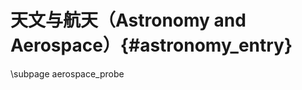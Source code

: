 天文与航天（Astronomy and Aerospace）{#astronomy_entry}
==========================

\subpage aerospace_probe